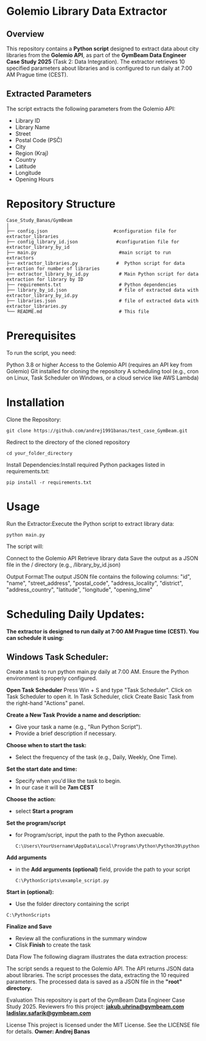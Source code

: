 # Golemio Library Data Extractor
## Overview
This repository contains a **Python script** designed to extract data about city libraries from the **Golemio API**, as part of the **GymBeam Data Engineer Case Study 2025** (Task 2: Data Integration). The extractor retrieves 10 specified parameters about libraries and is configured to run daily at 7:00 AM Prague time (CEST). 

## Extracted Parameters
The script extracts the following parameters from the Golemio API:

- Library ID
- Library Name
- Street
- Postal Code (PSČ)
- City
- Region (Kraj)
- Country
- Latitude
- Longitude
- Opening Hours

# Repository Structure
```plain
Case_Study_Banas/GymBeam
│
├── config.json                        #configuration file for extractor_libraries
├── config_library_id.json              #configuration file for extractor_library_by_id
├── main.py                              #main script to run extractors
├── extractor_libraries.py              #  Python script for data extraction for number of libraries
├── extractor_library_by_id.py           # Main Python script for data extraction for library by ID
├── requirements.txt                     # Python dependencies
├── library_by_id.json                   # file of extracted data with extractor_library_by_id.py
├── libraries.json                       # file of extracted data with extractor_libraries.py
└── README.md                            # This file
```
# Prerequisites
To run the script, you need:

Python 3.8 or higher
Access to the Golemio API (requires an API key from Golemio)
Git installed for cloning the repository
A scheduling tool (e.g., cron on Linux, Task Scheduler on Windows, or a cloud service like AWS Lambda)

# Installation

Clone the Repository:
```plain
git clone https://github.com/andrej1991banas/test_case_GymBeam.git
```

Redirect to the directory of the cloned repository
```plain
cd your_folder_directory
```

Install Dependencies:Install required Python packages listed in requirements.txt:
```plain
pip install -r requirements.txt
```

# Usage

Run the Extractor:Execute the Python script to extract library data:
```plain
python main.py
```
The script will:

Connect to the Golemio API
Retrieve library data
Save the output as a JSON file in the / directory (e.g., /library_by_id.json)


Output Format:The output JSON file contains the following columns:
"id",
"name",
"street_address",
"postal_code",
"address_locality",
"district",
"address_country",
"latitude",
"longitude",
"opening_time"


# Scheduling Daily Updates:

**The extractor is designed to run daily at 7:00 AM Prague time (CEST). You can schedule it using:**


## Windows Task Scheduler:
Create a task to run python main.py daily at 7:00 AM.
Ensure the Python environment is properly configured.

**Open Task Scheduler**
Press Win + S and type "Task Scheduler". Click on Task Scheduler to open it.
In Task Scheduler, click Create Basic Task from the right-hand "Actions" panel.

**Create a New Task**
**Provide a name and description:**
- Give your task a name (e.g., "Run Python Script").
- Provide a brief description if necessary.


**Choose when to start the task:**
- Select the frequency of the task (e.g., Daily, Weekly, One Time).


**Set the start date and time:**
- Specify when you'd like the task to begin.
- In our case it will be **7am CEST**

**Choose the action:**
- select **Start a program**

**Set the program/script**
- for Program/script, input the path to the Python axecuable.
  ```plain
  C:\Users\YourUsername\AppData\Local\Programs\Python\Python39\python.exe
  ```
**Add arguments**
- in the **Add arguments (optional)** field, provide the path to your script
  ```plain
  C:\PythonScripts\example_script.py
  ```
**Start in (optional):**
- Use the folder directory containing the script
 ```plain
 C:\PythonScripts
```

**Finalize and Save**
- Review all the confiurations in the summary window
- Clisk **Finish** to create the task





Data Flow
The following diagram illustrates the data extraction process:

The script sends a request to the Golemio API.
The API returns JSON data about libraries.
The script processes the data, extracting the 10 required parameters.
The processed data is saved as a JSON file in the **"root" directory.**



Evaluation
This repository is part of the GymBeam Data Engineer Case Study 2025. Reviewers fro this project:
**jakub.uhrina@gymbeam.com**
**ladislav.safarik@gymbeam.com**

License
This project is licensed under the MIT License. See the LICENSE file for details.
**Owner: Andrej Banas**

